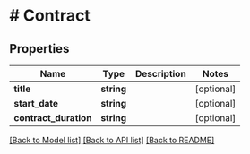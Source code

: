 # # Contract

## Properties

Name | Type | Description | Notes
------------ | ------------- | ------------- | -------------
**title** | **string** |  | [optional]
**start_date** | **string** |  | [optional]
**contract_duration** | **string** |  | [optional]

[[Back to Model list]](../../README.md#models) [[Back to API list]](../../README.md#endpoints) [[Back to README]](../../README.md)
